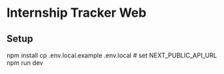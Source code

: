 # Internship Tracker Web

## Setup

npm install
cp .env.local.example .env.local # set NEXT_PUBLIC_API_URL
npm run dev
